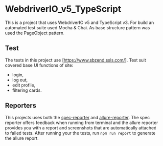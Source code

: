 # WebdriverIO_v5_TypeScript

This is a project that uses WebdriverIO v5 and TypeScript v3.
 For build an automated test suite used Mocha & Chai.
 As base structure pattern was used the PageObject pattern.

## Test
The tests in this project use [https://www.sbzend.ssls.com/].
Test suit covered base UI functions of site:
 - login,
 - log out,
 - edit profile,
 - filtering cards.
   
## Reporters
This projects uses both the [spec-reporter](https://webdriver.io/docs/spec-reporter.html) and [allure-reporter](https://webdriver.io/docs/allure-reporter.html). 
The spec reporter offers feedback when running from terminal and the allure reporter provides you with a report and screenshots that are automatically attached to failed tests.
After running your the tests, run `npm run report` to generate the allure report.
